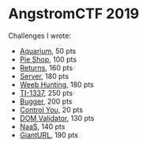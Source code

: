 # AngstromCTF 2019
Challenges I wrote:
- [Aquarium](aquarium.md), 50 pts
- [Pie Shop](pieshop.md), 100 pts
- [Returns](returns.md), 160 pts
- [Server](server.md), 180 pts
- [Weeb Hunting](weebhunting.md), 180 pts
- [TI-1337](ti1337.md), 250 pts
- [Bugger](bugger.md), 200 pts
- [Control You](controlyou.md), 20 pts
- [DOM Validator](domvalidator.md), 130 pts
- [NaaS](naas.md), 140 pts
- [GiantURL](gianturl.md), 190 pts

